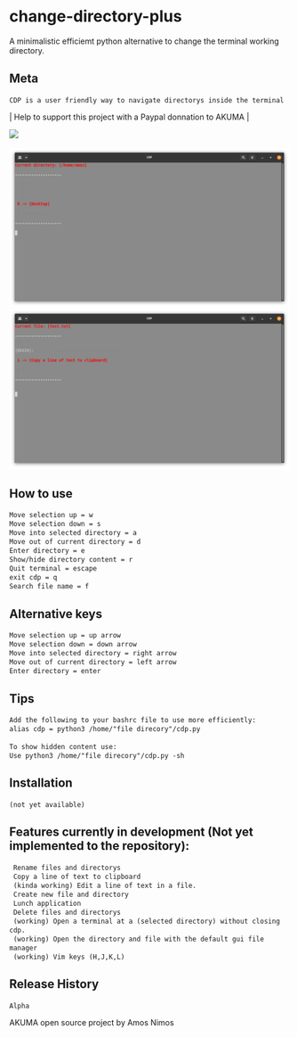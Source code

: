 # change-directory-plus
A minimalistic efficiemt python alternative to change the terminal working directory.

## Meta
	CDP is a user friendly way to navigate directorys inside the terminal 

| Help to support this project with a Paypal donnation to AKUMA |

[![](https://www.paypalobjects.com/en_US/i/btn/btn_donateCC_LG.gif)](https://www.paypal.com/donate?hosted_button_id=3SZVAQAEVAT6Q)

![](cdp_screenshot/cdp_screen_001.png)
![](cdp_screenshot/cdp_screen_002.png)

## How to use
	Move selection up = w
	Move selection down = s
	Move into selected directory = a
	Move out of current directory = d
	Enter directory = e
	Show/hide directory content = r
	Quit terminal = escape
	exit cdp = q
	Search file name = f
	
## Alternative keys
	Move selection up = up arrow
	Move selection down = down arrow
	Move into selected directory = right arrow
	Move out of current directory = left arrow
	Enter directory = enter

## Tips
	Add the following to your bashrc file to use more efficiently:
	alias cdp = python3 /home/"file direcory"/cdp.py

	To show hidden content use:
	Use python3 /home/"file direcory"/cdp.py -sh

## Installation
	(not yet available)

## Features currently in development (Not yet implemented to the repository):
	 Rename files and directorys
	 Copy a line of text to clipboard
	 (kinda working) Edit a line of text in a file.
	 Create new file and directory
	 Lunch application
	 Delete files and directorys
	 (working) Open a terminal at a (selected directory) without closing cdp.
	 (working) Open the directory and file with the default gui file manager
	 (working) Vim keys (H,J,K,L)

## Release History
	Alpha
	
AKUMA open source project by Amos Nimos
